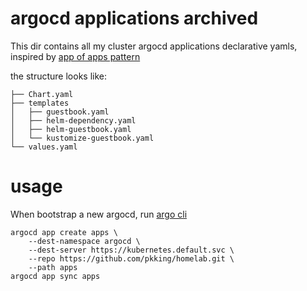 # argocd applications archived
This dir contains all my cluster argocd applications declarative yamls, inspired by [app of apps pattern](https://argo-cd.readthedocs.io/en/stable/operator-manual/cluster-bootstrapping/)

the structure looks like:
```
├── Chart.yaml
├── templates
│   ├── guestbook.yaml
│   ├── helm-dependency.yaml
│   ├── helm-guestbook.yaml
│   └── kustomize-guestbook.yaml
└── values.yaml 
```

# usage
When bootstrap a new argocd, run [argo cli](https://argo-cd.readthedocs.io/en/stable/cli_installation/)
```
argocd app create apps \
    --dest-namespace argocd \
    --dest-server https://kubernetes.default.svc \
    --repo https://github.com/pkking/homelab.git \
    --path apps
argocd app sync apps  
```
